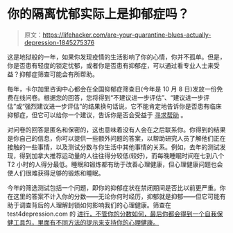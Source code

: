# 你的隔离忧郁实际上是抑郁症吗？

> 原文：<https://lifehacker.com/are-your-quarantine-blues-actually-depression-1845275376>

这是地狱般的一年，如果你发现疫情的生活影响了你的心情，你并不孤单。但是，你是否患有轻度的锁定忧郁，或者你是否患有抑郁症，可以通过看专业人士来受益？抑郁症筛查可能会有所帮助。



每年，卡尔加里咨询中心都会在全国抑郁症筛查日(今年是 10 月 8 日)发放一份免费在线问卷。根据您的回答，您将得到“不建议进一步评估”、“建议进一步评估”或“强烈建议进一步评估”的结果换句话说，它不能肯定地告诉你是否患有临床抑郁症，但它可以给你一个建议，告诉你是否会受益于 [寻求帮助](https://lifehacker.com/how-to-select-the-right-therapist-for-you-1833246447) 。

对问卷的回答是匿名和保密的，这也意味着没有人会在之后联系你。你得到的结果是你自己的信息，你可以提供一些额外问题的答案，以帮助研究人员了解他们正在接触的一些事情，以及测试分数与你生活中其他事情的关系。例如，去年的测试发现，得到加拿大推荐运动量的人往往得分较低(较好)，而每晚睡眠时间在七到八个 T2 小时的人得分最低。睡眠和锻炼都有助于改善心理健康，但心理健康问题也会使人们很难获得足够的锻炼和睡眠。

今年的筛选测试包括一个问题，即你的抑郁症状在禁闭期间是否比以前更严重。你在这里的答案不计入你的分数——无论你何时经历，抑郁就是抑郁——但它可能有助于调查背后的人理解封锁如何影响我们的心理健康。筛查在 test4depression.com 的 [进行，不管你的分数如何，最后你都会得到一个自我保健工具包，里面有不同方法的提示来支持你的心理健康。](https://test4depression.com)